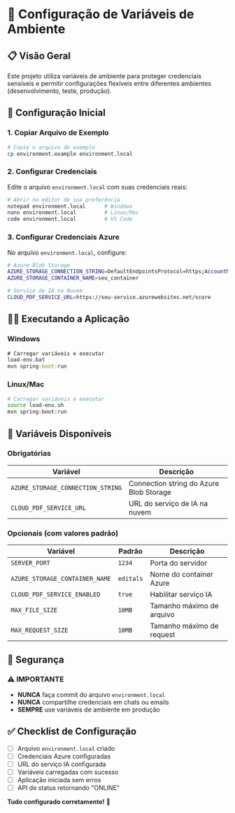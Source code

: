 # 🔧 Configuração de Variáveis de Ambiente

## 📋 Visão Geral

Este projeto utiliza variáveis de ambiente para proteger credenciais sensíveis e permitir configurações flexíveis entre diferentes ambientes (desenvolvimento, teste, produção).

## 🚀 Configuração Inicial

### 1. **Copiar Arquivo de Exemplo**

```bash
# Copie o arquivo de exemplo
cp environment.example environment.local
```

### 2. **Configurar Credenciais**

Edite o arquivo `environment.local` com suas credenciais reais:

```bash
# Abrir no editor de sua preferência
notepad environment.local      # Windows
nano environment.local         # Linux/Mac
code environment.local         # VS Code
```

### 3. **Configurar Credenciais Azure**

No arquivo `environment.local`, configure:

```bash
# Azure Blob Storage
AZURE_STORAGE_CONNECTION_STRING=DefaultEndpointsProtocol=https;AccountName=SEU_ACCOUNT;AccountKey=SUA_KEY;EndpointSuffix=core.windows.net
AZURE_STORAGE_CONTAINER_NAME=seu_container

# Serviço de IA na Nuvem
CLOUD_PDF_SERVICE_URL=https://seu-servico.azurewebsites.net/score
```

## 🏃‍♂️ Executando a Aplicação

### **Windows**

```cmd
# Carregar variáveis e executar
load-env.bat
mvn spring-boot:run
```

### **Linux/Mac**

```bash
# Carregar variáveis e executar
source load-env.sh
mvn spring-boot:run
```

## 🔐 Variáveis Disponíveis

### **Obrigatórias**

| Variável | Descrição |
|----------|-----------|
| `AZURE_STORAGE_CONNECTION_STRING` | Connection string do Azure Blob Storage |
| `CLOUD_PDF_SERVICE_URL` | URL do serviço de IA na nuvem |

### **Opcionais (com valores padrão)**

| Variável | Padrão | Descrição |
|----------|--------|-----------|
| `SERVER_PORT` | `1234` | Porta do servidor |
| `AZURE_STORAGE_CONTAINER_NAME` | `editals` | Nome do container Azure |
| `CLOUD_PDF_SERVICE_ENABLED` | `true` | Habilitar serviço IA |
| `MAX_FILE_SIZE` | `10MB` | Tamanho máximo de arquivo |
| `MAX_REQUEST_SIZE` | `10MB` | Tamanho máximo de request |

## 🚨 Segurança

### **⚠️ IMPORTANTE**

- **NUNCA** faça commit do arquivo `environment.local`
- **NUNCA** compartilhe credenciais em chats ou emails
- **SEMPRE** use variáveis de ambiente em produção

## ✅ Checklist de Configuração

- [ ] Arquivo `environment.local` criado
- [ ] Credenciais Azure configuradas
- [ ] URL do serviço IA configurada
- [ ] Variáveis carregadas com sucesso
- [ ] Aplicação iniciada sem erros
- [ ] API de status retornando "ONLINE"

**Tudo configurado corretamente!** 🎉 